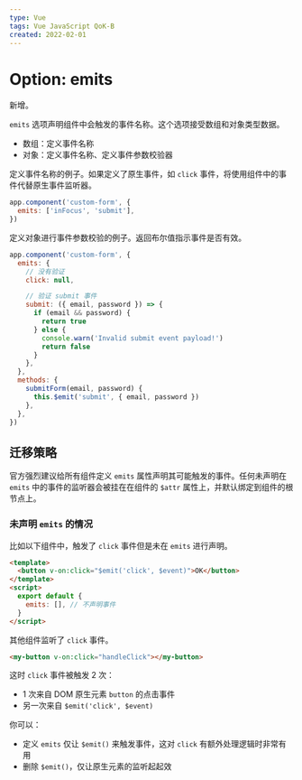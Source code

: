 ```yaml
---
type: Vue
tags: Vue JavaScript QoK-B
created: 2022-02-01
---
```


# Option: emits

新增。

`emits` 选项声明组件中会触发的事件名称。这个选项接受数组和对象类型数据。

- 数组：定义事件名称
- 对象：定义事件名称、定义事件参数校验器

定义事件名称的例子。如果定义了原生事件，如 `click` 事件，将使用组件中的事件代替原生事件监听器。

```js
app.component('custom-form', {
  emits: ['inFocus', 'submit'],
})
```

定义对象进行事件参数校验的例子。返回布尔值指示事件是否有效。

```js
app.component('custom-form', {
  emits: {
    // 没有验证
    click: null,

    // 验证 submit 事件
    submit: ({ email, password }) => {
      if (email && password) {
        return true
      } else {
        console.warn('Invalid submit event payload!')
        return false
      }
    },
  },
  methods: {
    submitForm(email, password) {
      this.$emit('submit', { email, password })
    },
  },
})
```

## 迁移策略

官方强烈建议给所有组件定义 `emits` 属性声明其可能触发的事件。任何未声明在 `emits` 中的事件的监听器会被挂在在组件的 `$attr` 属性上，并默认绑定到组件的根节点上。

### 未声明 `emits` 的情况

比如以下组件中，触发了 `click` 事件但是未在 `emits` 进行声明。

```html
<template>
  <button v-on:click="$emit('click', $event)">OK</button>
</template>
<script>
  export default {
    emits: [], // 不声明事件
  }
</script>
```

其他组件监听了 `click` 事件。

```html
<my-button v-on:click="handleClick"></my-button>
```

这时 `click` 事件被触发 2 次：

- 1 次来自 DOM 原生元素 `button` 的点击事件
- 另一次来自 `$emit('click', $event)`

你可以：

- 定义 `emits` 仅让 `$emit()` 来触发事件，这对 `click` 有额外处理逻辑时非常有用
- 删除 `$emit()`，仅让原生元素的监听起起效
